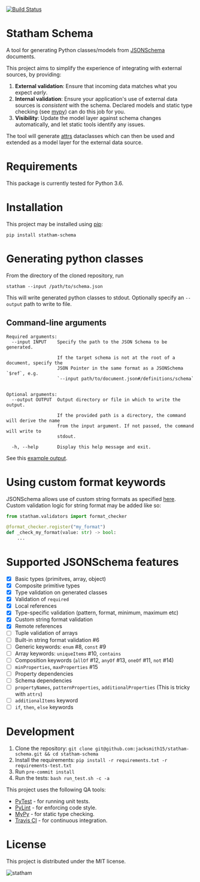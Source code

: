 [![Build Status](https://travis-ci.com/jacksmith15/statham-schema.svg?token=JrMQr8Ynsmu5tphpTQ2p&branch=master)](https://travis-ci.com/jacksmith15/statham-schema)
# Statham Schema
A tool for generating Python classes/models from [JSONSchema](https://json-schema.org/) documents.

This project aims to simplify the experience of integrating with external sources, by providing:
1. **External validation**: Ensure that incoming data matches what you expect _early_.
2. **Internal validation**: Ensure your application's use of external data sources is _consistent_ with the schema. Declared models and static type checking (see [mypy](http://mypy-lang.org/)) can do this job for you.
3. **Visibility**: Update the model layer against schema changes automatically, and let static tools identify any issues.

The tool will generate [attrs](http://www.attrs.org/en/stable/index.html) dataclasses which can then be used and extended as a model layer for the external data source.

# Requirements
This package is currently tested for Python 3.6.

# Installation
This project may be installed using [pip](https://pip.pypa.io/en/stable/):
```
pip install statham-schema
```

# Generating python classes
From the directory of the cloned repository, run
```
statham --input /path/to/schema.json
```

This will write generated python classes to stdout. Optionally specify an `--output` path to write to file.

## Command-line arguments
```
Required arguments:
  --input INPUT    Specify the path to the JSON Schema to be generated.

                   If the target schema is not at the root of a document, specify the
                   JSON Pointer in the same format as a JSONSchema `$ref`, e.g.
                   `--input path/to/document.json#/definitions/schema`


Optional arguments:
  --output OUTPUT  Output directory or file in which to write the output.

                   If the provided path is a directory, the command will derive the name
                   from the input argument. If not passed, the command will write to
                   stdout.

  -h, --help       Display this help message and exit.
```

See this [example output](https://github.com/jacksmith15/statham-schema/blob/master/tests/models/simple.py).

# Using custom format keywords
JSONSchema allows use of custom string formats as specified [here](https://json-schema.org/draft/2019-09/json-schema-validation.html#rfc.section.7.2.3). Custom validation logic for string format may be added like so:
```python
from statham.validators import format_checker

@format_checker.register("my_format")
def _check_my_format(value: str) -> bool:
    ...
```

# Supported JSONSchema features
- [x] Basic types (primitves, array, object)
- [x] Composite primitive types
- [x] Type validation on generated classes
- [x] Validation of `required`
- [x] Local references
- [x] Type-specific validation (pattern, format, minimum, maximum etc)
- [x] Custom string format validation
- [x] Remote references
- [ ] Tuple validation of arrays
- [ ] Built-in string format validation #6
- [ ] Generic keywords: `enum` #8, `const` #9
- [ ] Array keywords: `uniqueItems` #10, `contains`
- [ ] Composition keywords (`allOf` #12, `anyOf` #13, `oneOf` #11, `not` #14)
- [ ] `minProperties`, `maxProperties` #15
- [ ] Property dependencies
- [ ] Schema dependencies
- [ ] `propertyNames`, `patternProperties`, `additionalProperties` (This is  tricky with `attrs`)
- [ ] `additionalItems` keyword
- [ ] `if`, `then`, `else` keywords

# Development
1. Clone the repository: `git clone git@github.com:jacksmith15/statham-schema.git && cd statham-schema`
2. Install the requirements: `pip install -r requirements.txt -r requirements-test.txt`
3. Run `pre-commit install`
4. Run the tests: `bash run_test.sh -c -a`

This project uses the following QA tools:
- [PyTest](https://docs.pytest.org/en/latest/) - for running unit tests.
- [PyLint](https://www.pylint.org/) - for enforcing code style.
- [MyPy](http://mypy-lang.org/) - for static type checking.
- [Travis CI](https://travis-ci.org/) - for continuous integration.

# License
This project is distributed under the MIT license.

![statham](https://giant.gfycat.com/GrotesqueNauticalCaracal.gif)
